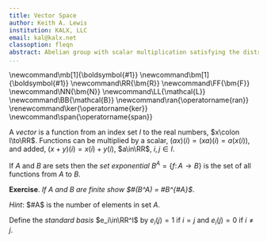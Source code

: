 ```yaml
---
title: Vector Space
author: Keith A. Lewis
institution: KALX, LLC
email: kal@kalx.net
classoption: fleqn
abstract: Abelian group with scalar multiplication satisfying the distributed law.
...
```


\newcommand\mb[1]{\boldsymbol{#1}}
\newcommand\bm[1]{\boldsymbol{#1}}
\newcommand\RR{\bm{R}}
\newcommand\FF{\bm{F}}
\newcommand\NN{\bm{N}}
\newcommand\LL{\mathcal{L}}
\newcommand\BB{\mathcal{B}}
\newcommand\ran{\operatorname{ran}}
\renewcommand\ker{\operatorname{ker}}
\newcommand\span{\operatorname{span}}

A _vector_ is a function from an index set $I$ to the real numbers, $x\colon I\to\RR$.
Functions can be multiplied by a scalar, $(ax)(i) = (xa)(i) = a(x(i))$, and
added, $(x + y)(i) = x(i) + y(i)$, $a\in\RR$, $i,j\in I$.

If $A$ and $B$ are sets then the _set exponential_ $B^A = \{f\colon A\to B\}$ is
the set of all functions from $A$ to $B$.

__Exercise__. _If $A$ and $B$ are finite show $#(B^A) = #B^{#A}$_.

_Hint_: $#A$ is the number of elements in set $A$.

Define the _standard basis_ $e_i\in\RR^I$ by $e_i(j) = 1$ if $i = j$ and $e_i(j) = 0$ if $i\not=j$.
